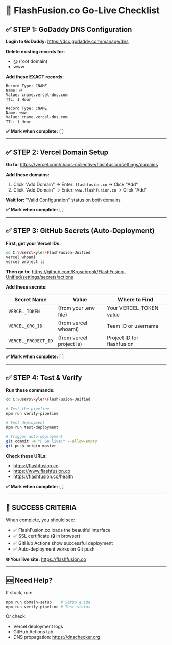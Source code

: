 # 🚀 FlashFusion.co Go-Live Checklist

## ✅ STEP 1: GoDaddy DNS Configuration

**Login to GoDaddy:** https://dcc.godaddy.com/manage/dns

**Delete existing records for:**
- @ (root domain)
- www

**Add these EXACT records:**
```
Record Type: CNAME
Name: @
Value: cname.vercel-dns.com
TTL: 1 Hour

Record Type: CNAME  
Name: www
Value: cname.vercel-dns.com
TTL: 1 Hour
```

**✅ Mark when complete:** [ ]

---

## ✅ STEP 2: Vercel Domain Setup

**Go to:** https://vercel.com/chaos-collective/flashfusion/settings/domains

**Add these domains:**
1. Click "Add Domain" → Enter: `flashfusion.co` → Click "Add"
2. Click "Add Domain" → Enter: `www.flashfusion.co` → Click "Add"

**Wait for:** "Valid Configuration" status on both domains

**✅ Mark when complete:** [ ]

---

## ✅ STEP 3: GitHub Secrets (Auto-Deployment)

**First, get your Vercel IDs:**
```bash
cd C:\Users\kyler\FlashFusion-Unified
vercel whoami
vercel project ls
```

**Then go to:** https://github.com/Krosebrook/FlashFusion-Unified/settings/secrets/actions

**Add these secrets:**

| Secret Name | Value | Where to Find |
|-------------|-------|---------------|
| `VERCEL_TOKEN` | (from your .env file) | Your VERCEL_TOKEN value |
| `VERCEL_ORG_ID` | (from vercel whoami) | Team ID or username |
| `VERCEL_PROJECT_ID` | (from vercel project ls) | Project ID for flashfusion |

**✅ Mark when complete:** [ ]

---

## ✅ STEP 4: Test & Verify

**Run these commands:**
```bash
cd C:\Users\kyler\FlashFusion-Unified

# Test the pipeline
npm run verify-pipeline

# Test deployment
npm run test-deployment

# Trigger auto-deployment
git commit -m "🚀 Go live!" --allow-empty
git push origin master
```

**Check these URLs:**
- https://flashfusion.co
- https://www.flashfusion.co  
- https://flashfusion.co/health

**✅ Mark when complete:** [ ]

---

## 🎉 SUCCESS CRITERIA

When complete, you should see:
- ✅ FlashFusion.co loads the beautiful interface
- ✅ SSL certificate (🔒 in browser)
- ✅ GitHub Actions show successful deployment
- ✅ Auto-deployment works on Git push

**🌐 Your live site:** https://flashfusion.co

---

## 🆘 Need Help?

If stuck, run:
```bash
npm run domain-setup    # Setup guide
npm run verify-pipeline # Test status
```

Or check:
- Vercel deployment logs
- GitHub Actions tab
- DNS propagation: https://dnschecker.org
